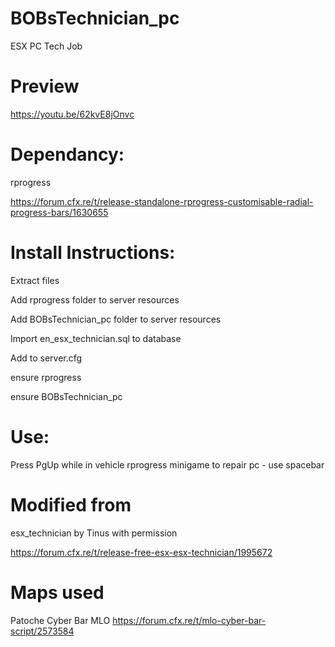 # BOBsTechnician_pc

ESX PC Tech Job
 
# Preview

https://youtu.be/62kvE8jOnvc

# Dependancy:
rprogress

https://forum.cfx.re/t/release-standalone-rprogress-customisable-radial-progress-bars/1630655

# Install Instructions:
Extract files

Add rprogress folder to server resources

Add BOBsTechnician_pc folder to server resources

Import en_esx_technician.sql to database

Add to server.cfg

ensure rprogress

ensure BOBsTechnician_pc

# Use:
Press PgUp while in vehicle
rprogress minigame to repair pc - use spacebar

# Modified from

esx_technician by Tinus with permission

https://forum.cfx.re/t/release-free-esx-esx-technician/1995672

# Maps used

Patoche Cyber Bar MLO
https://forum.cfx.re/t/mlo-cyber-bar-script/2573584
